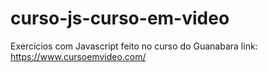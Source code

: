 # curso-js-curso-em-video
Exercícios com Javascript feito no curso do Guanabara link: https://www.cursoemvideo.com/
